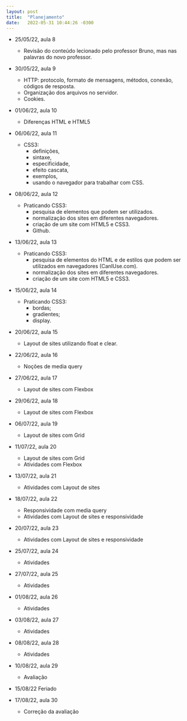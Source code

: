 ```yaml
---
layout: post
title:  "Planejamento"
date:   2022-05-31 10:44:26 -0300
---
```


- 25/05/22, aula 8
  * Revisão do conteúdo lecionado pelo professor Bruno, mas nas palavras do novo professor.

- 30/05/22, aula 9
  * HTTP: protocolo, formato de mensagens, métodos, conexão, códigos de resposta.
  * Organização dos arquivos no servidor.
  * Cookies.

- 01/06/22, aula 10
  * Diferenças HTML e HTML5
  
- 06/06/22, aula 11
  * CSS3:
    * definições,
    * sintaxe,
    * especificidade,
    * efeito cascata,
    * exemplos,
    * usando o navegador para trabalhar com CSS.

- 08/06/22, aula 12
  * Praticando CSS3:
    * pesquisa de elementos que podem ser utilizados.
    * normalização dos sites em diferentes navegadores.
    * criação de um site com HTML5 e CSS3.
    * Github.

- 13/06/22, aula 13
  * Praticando CSS3:
    * pesquisa de elementos do HTML e de estilos que podem ser utilizados em navegadores (CanIUse.com).
    * normalização dos sites em diferentes navegadores.
    * criação de um site com HTML5 e CSS3.

- 15/06/22, aula 14
  * Praticando CSS3:
    * bordas;
    * gradientes;
    * display.

- 20/06/22, aula 15
  * Layout de sites utilizando float e clear.

- 22/06/22, aula 16
  * Noções de media query

- 27/06/22, aula 17
  * Layout de sites com Flexbox

- 29/06/22, aula 18
  * Layout de sites com Flexbox

- 06/07/22, aula 19
  * Layout de sites com Grid

- 11/07/22, aula 20
  * Layout de sites com Grid
  * Atividades com Flexbox

- 13/07/22, aula 21
  * Atividades com Layout de sites

- 18/07/22, aula 22
  * Responsividade com media query
  * Atividades com Layout de sites e responsividade

- 20/07/22, aula 23
  * Atividades com Layout de sites e responsividade

- 25/07/22, aula 24
  * Atividades

- 27/07/22, aula 25
  * Atividades

- 01/08/22, aula 26
  * Atividades

- 03/08/22, aula 27
  * Atividades

- 08/08/22, aula 28
  * Atividades

- 10/08/22, aula 29
  * Avaliação

- 15/08/22
  Feriado

- 17/08/22, aula 30
  * Correção da avaliação
